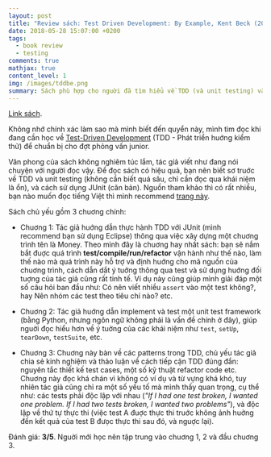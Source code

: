 ```yaml
---
layout: post
title: "Review sách: Test Driven Development: By Example, Kent Beck (2002)"
date: 2018-05-28 15:07:00 +0200
tags:
  - book review
  - testing
comments: true
mathjax: true
content_level: 1
img: /images/tddbe.png
summary: Sách phù hợp cho nguời đã tìm hiểu về TDD (và unit testing) và muốn biết cách áp dụng cụ thể của nó.
---
```


[Link sách](https://www.amazon.com/Test-Driven-Development-Kent-Beck/dp/0321146530).

Không nhớ chính xác làm sao mà mình biết đến quyển này, mình tìm đọc khi đang cần học về [Test-Driven Development](https://en.wikipedia.org/wiki/Test-driven_development) (TDD - Phát triển huớng kiểm thử) để chuẩn bị cho đợt phỏng vấn junior. 

Văn phong của sách không nghiêm túc lắm, tác giả viết như đang nói chuyện với người đọc vậy. Để đọc sách có hiệu quả, bạn nên biết sơ truớc về TDD và unit testing (không cần biết quá sâu, chỉ cần đọc qua khái niệm là ổn), và cách sử dụng JUnit (căn bản). Nguồn tham khảo thì có rất nhiều, bạn nào muốn đọc tiếng Việt thì mình recommend [trang này](https://stackjava.com/junit).

Sách chủ yếu gồm 3 chuơng chính:

- Chuơng 1: Tác giả huớng dẫn thực hành TDD với JUnit (mình recommend bạn sử dụng Eclipse) thông qua việc xây dựng một chuơng trình tên là Money. Theo mình đây là chuơng hay nhất sách: bạn sẽ nắm bắt đuợc quá trình **test/compile/run/refactor** vận hành như thế nào, làm thế nào mà quá trình này hỗ trợ và định huớng cho mã nguồn của chuơng trình, cách dẫn dắt ý tuởng thông qua test và sử dụng huớng đối tuợng của tác giả cũng rất tinh tế. Ví dụ này cũng giúp mình giải đáp một số câu hỏi ban đầu như: Có nên viết nhiều `assert` vào một test không?, hay Nên nhóm các test theo tiêu chí nào? etc.

- Chuơng 2: Tác giả huớng dẫn implement và test một unit test framework (bằng Python, nhưng ngôn ngữ không phải là vấn đề chính ở đây), giúp nguời đọc hiểu hơn về ý tuởng của các khái niệm như `test`, `setUp`, `tearDown`, `testSuite`, etc.

- Chuơng 3: Chuơng này bàn về các patterns trong TDD, chủ yếu tác giả chia sẻ kinh nghiệm và thảo luận về cách tiếp cận TDD đúng đắn: nguyên tắc thiết kế test cases, một số kỹ thuật refactor code etc. Chuơng này đọc khá chán vì không có ví dụ và từ vựng khá khó, tuy nhiên tác giả cũng chỉ ra một số yếu tố mà mình thấy quan trọng, cụ thể như: các tests phải độc lập với nhau (_"If I had one test broken, I wanted one problem. If I had two tests broken, I wanted two problems"_), và độc lập về thứ tự thực thi (việc test A đuợc thực thi truớc không ảnh huởng đến kết quả của test B đưọc thực thi sau đó, và nguợc lại).

Đánh giá: **3/5**.  Nguời mới học nên tập trung vào chuơng 1, 2 và đầu chuơng 3.
